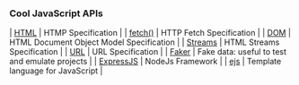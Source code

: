 <h3> Cool JavaScript APIs </h3>

| [HTML](https://html.spec.whatwg.org/multipage/) | HTMP Specification |
| [fetch()](https://fetch.spec.whatwg.org/) | HTTP Fetch Specification |
| [DOM](https://dom.spec.whatwg.org/) | HTML Document Object Model Specification |
| [Streams](https://streams.spec.whatwg.org/) | HTML Streams Specification |
| [URL](https://url.spec.whatwg.org/) | URL Specification |
| [Faker](https://fakerjs.dev/) | Fake data: useful to test and emulate projects |
| [ExpressJS](https://expressjs.com/en/5x/api.html) | NodeJs Framework |
| [ejs](https://ejs.co/) | Template language for JavaScript |
